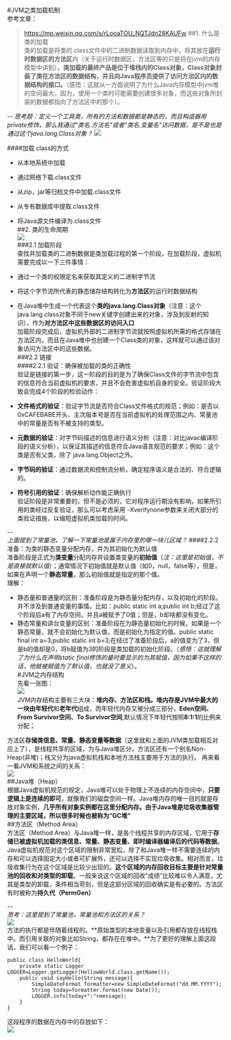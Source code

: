 #JVM之类加载机制  
参考文章：  
>https://mp.weixin.qq.com/s/rLooaTOU_NQTJdn28KAUFw
##1. 什么是类的加载  
类的加载是将类的.class文件中的二进制数据读取到内存中，将其放在**运行时数据区的方法区**内（关于运行时数据区，方法区等的只是将在jvm的内存模型中讲到）。**类加载的最终产品是位于堆栈内的Class对象，Class对象封装了类在方法区的数据结构，并且向Java程序员提供了访问方法区内的数据结构的接口。**（感悟：这就从一方面说明了为什么Java内存模型中jvm堆的空间最大，因为，使用一个类时可能需要创建很多对象，而这些对象所封装的数据都指向了方法区中的那个）。  

--
*思考题：定义一个工具类，所有的方法和数据都是静态的，而且构造器用private修饰，那么我通过"类名.方法名"或者"类名.变量名"访问数据，是不是也是通过这个java.lang.Class对象？*
![](https://mmbiz.qpic.cn/mmbiz_png/PgqYrEEtEnokxXiapDdvntH8PGwa0zGXMqaq9p1LDCF7iadMBibd685uYCy8u0yhb5dmlvLRwgzNueNdSdWdvEwww/640?wx_fmt=png&tp=webp&wxfrom=5&wx_lazy=1)  
  
####加载.class的方式  

* 从本地系统中加载  
* 通过网络下载.class文件  
* 从zip，jar等归档文件中加载.class文件  
* 从专有数据库中提取.class文件  
* 将Java源文件编译为.class文件  
##2. 类的生命周期  
![](https://mmbiz.qpic.cn/mmbiz_png/PgqYrEEtEnokxXiapDdvntH8PGwa0zGXMyIBnM38m8eKia8wAVY8aXb0NhM9wFNDLVuoFKIZ0Q2SBk5yibFgXsXOw/640?wx_fmt=png&tp=webp&wxfrom=5&wx_lazy=1&retryload=1)  
###2.1 加载阶段  
查找并加载类的二进制数据是类加载过程的第一个阶段，在加载阶段，虚拟机需要完成以一下三件事情：  

* 通过一个类的权限定名来获取其定义的二进制字节流  
* 将这个字节流所代表的静态储存结构转化为**方法区**的运行时数据结构  
* 在Java堆中生成一个代表这个**类的java.lang.Class对象**（注意：这个java.lang.class对象不同于new关键字创建出来的对象，涉及到反射的知识），作为**对方法区中这些数据区的访问入口**  
加载阶段完成后，虚拟机外部的二进制字节流就按照虚拟机所需的格式存储在方法区内，而且在Java堆中也创建一个Class类的对象，这样就可以通过该对象访问方法区中的这些数据。  
###2.2 链接  
####2.2.1 验证：确保被加载的类的正确性  
验证是链接的第一步，这一阶段的目的是为了确保Class文件的字节流中包含的信息符合当前虚拟机的要求，并且不会危害虚拟机自身的安全。验证阶段大致会完成4个阶段的检验动作：  

* **文件格式的验证**：验证字节流是否符合Class文件格式的规范；例如：是否以 0xCAFEBABE开头、主次版本号是否在当前虚拟机的处理范围之内、常量池中的常量是否有不被支持的类型。  
* **元数据的验证**：对字节码描述的信息进行语义分析（注意：对比javac编译阶段的语义分析），以保证其描述的信息符合Java语言规范的要求；例如：这个类是否有父类，除了 java.lang.Object之外。 
* **字节码的验证**：通过数据流和控制流分析，确定程序语义是合法的、符合逻辑的。  
* **符号引用的验证**：确保解析动作能正确执行  
验证阶段是非常重要的，但不是必须的，它对程序运行期没有影响，如果所引用的类经过反复验证，那么可以考虑采用 -Xverifynone参数来关闭大部分的类验证措施，以缩短虚拟机类加载的时间。  

--  
*上面提到了常量池，了解一下常量池是属于内存里的哪一块儿区域？*
####2.2.2 准备：为类的静态变量分配内存，并为其初始化为默认值  
准备阶段是正式为**类变量**分配内存并设置类变量的**初始值**（*注：这里是初始值，不是直接就默认值*）；通常情况下初始值就是默认值（如0，null，false等），但是，如果在声明一个**静态常量**，那么初始值就是指定的那个值。  
理解：  
* 静态量和普通量的区别：准备阶段是为静态量分配内存，以及初始化的阶段。并不涉及到普通变量的事情。比如：public static int a;public int b;经过了这个阶段后a有了内存空间，并且a被赋予了0值；但是，b却啥都没有变化。  
* 静态常量和讲台变量的区别：准备阶段在为静态量初始化的时候，如果是一个静态常量，就不会初始化为默认值，而是初始化为指定的值。public static final int a=3;public static int b=3;在经过了准备阶段后，a的值变为了3，但是b的值却是0，将b赋值为3的阶段是类加载的初始化阶段。（*感悟：这就理解了为什么在声明static final修饰的量时要显示的为其赋值，因为如果不这样的话，他就被赋值为了默认值，也就没了意义*）。  
#JVM之内存结构  
先看一张图：  
![](https://mmbiz.qpic.cn/mmbiz_png/PgqYrEEtEnoUSbbnzEiafyyQWUibOfnE3GicpdRQOuxWBrhB3Fic7MRf4z5ywT2RmCicibGibHNQEgUbsibLR1eLVRfo3A/640?wx_fmt=png&tp=webp&wxfrom=5&wx_lazy=1)   
JVM内存结构主要有三大块：**堆内存、方法区和栈。**堆内存是JVM中最大的一块由**年轻代**和**老年代**组成，而年轻代内存又被分成三部分，**Eden空间、From Survivor空间、To Survivor空间**,默认情况下年轻代按照**8:1:1**的比例来分配；

方法区**存储类信息、常量、静态变量等数据**（这里就和上面的JVM类加载相互对应上了），是线程共享的区域，为与Java堆区分，方法区还有一个别名Non-Heap(非堆)；栈又分为java虚拟机栈和本地方法栈主要用于方法的执行。 
再来看一看JVM和系统之间的关系：  
![](https://mmbiz.qpic.cn/mmbiz_png/PgqYrEEtEnoUSbbnzEiafyyQWUibOfnE3G1sZG1aJZSakhFe5d6QeiciaO9ZIDfHrFS9UZx8RfWfkPk9UZLCVdcriaQ/640?wx_fmt=png&tp=webp&wxfrom=5&wx_lazy=1)   
##Java堆（Heap）  
根据Java虚拟机规范的规定，Java堆可以处于物理上不连续的内存空间中，**只要逻辑上是连续的即可**，就像我们的磁盘空间一样。Java堆内存的唯一目的就是存放对象实例，**几乎所有对象实例都在这里分配内存。**由于Java堆是垃圾收集器管理的主要区域，所以很多时候也被称为**“GC堆”**  
##方法区（Method Area）  
方法区（Method Area）与Java堆一样，是各个线程共享的内存区域，它用于**存储已被虚拟机加载的类信息、常量、静态变量、即时编译器编译后的代码等数据**。  
Java虚拟机规范对这个区域的限制非常宽松，除了和Java堆一样不需要连续的内存和可以选择固定大小或者可扩展外，还可以选择不实现垃圾收集。相对而言，垃圾收集行为在这个区域是比较少出现的。**这个区域的内存回收目标主要是针对常量池的回收和对类型的卸载**，一般来说这个区域的回收“成绩”比较难以令人满意，尤其是类型的卸载，条件相当苛刻，但是这部分区域的回收确实是有必要的。方法区有时被称为**持久代（PermGen）** 

--  
*思考：这里提到了常量池，常量池和方法区的关系？*  
![](http://mmbiz.qpic.cn/mmbiz_png/PgqYrEEtEnoL6lB6hGicsicgcT50EBbI0CicvmOXXLKcdAmJVia32ITn6gWezTRCuficFIgibcgDiaBUibjicaQyO7blCyQ/640?wx_fmt=png&tp=webp&wxfrom=5&wx_lazy=1)  
方法的执行都是伴随着线程的。**原始类型的本地变量以及引用都存放在线程栈中。而引用关联的对象比如String，都存在在堆中。**为了更好的理解上面这段话，我们可以看一个例子：  

	public class HelloWorld{  
		private static Logger LOGGER=Logger.getLogger(HellowWorld.class.getName());  
		public void sayHello(String message){  
			SimpleDateFormat formatter=new SimpleDateFormat("dd.MM.YYYY");  
			String today=formatter.format(new Date());  
			LOGGER.info(today+":"+message);
		}
	}  
这段程序的数据在内存中的存放如下：  
![](http://mmbiz.qpic.cn/mmbiz_png/PgqYrEEtEnoL6lB6hGicsicgcT50EBbI0CMiazSMwukWpGox7ns74yo5Ke8iaPpD6bXgWnT2T87RFyEoDXAia06P34g/640?wx_fmt=png&tp=webp&wxfrom=5&wx_lazy=1)
